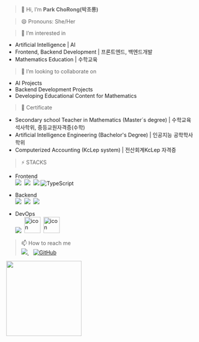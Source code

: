 
>👋 Hi, I’m **Park ChoRong(박초롱)** <br>

>😄 Pronouns: She/Her <br>

>👀 I’m interested in
* Artificial Intelligence | AI
* Frontend, Backend Development | 프론트엔드, 백엔드개발
* Mathematics Education | 수학교육<br>

>💞️ I’m looking to collaborate on 
* AI Projects 
* Backend Development Projects
* Developing Educational Content for Mathematics <br>

>🔭 Certificate
* Secondary school Teacher in Mathematics (Master´s degree) | 수학교육석사학위, 중등교원자격증(수학) 
* Artificial Intelligence Engineering (Bachelor's Degree) | 인공지능 공학학사학위
* Computerized Accounting (KcLep system) | 전산회계KcLep 자격증 <br> 

> ⚡ STACKS
* Frontend <br>
  <img src="https://img.shields.io/badge/html-E34F26?style=for-the-badge&logo=html5&logoColor=white">&nbsp;&nbsp;<img src="https://img.shields.io/badge/css-1572B6?style=for-the-badge&logo=css3&logoColor=white">&nbsp;&nbsp;<img src="https://img.shields.io/badge/javascript-F7DF1E?style=for-the-badge&logo=javascript&logoColor=black"> ![TypeScript](https://img.shields.io/badge/TypeScript-007ACC?style=for-the-badge&logo=typescript&logoColor=white) <br>

* Backend <br>
  <img src="https://img.shields.io/badge/python-3776AB?style=for-the-badge&logo=python&logoColor=white">&nbsp;&nbsp;<img src="https://img.shields.io/badge/mysql-4479A1?style=for-the-badge&logo=mysql&logoColor=white">&nbsp;&nbsp;<img src="https://img.shields.io/badge/django-092E20?style=for-the-badge&logo=django&logoColor=white"> <br>
  
* DevOps <br>
  <img src="https://img.shields.io/badge/github-181717?style=for-the-badge&logo=github&logoColor=white">&nbsp;&nbsp;<img src="https://techstack-generator.vercel.app/docker-icon.svg" alt="icon" width="43" height="43">&nbsp;&nbsp;<img src="https://techstack-generator.vercel.app/aws-icon.svg" alt="icon" width="43" height="43"> <br>


> 📫 How to reach me <br>
      <a href="https://www.linkedin.com/in/mathdev-park"> <img src="https://img.shields.io/badge/LinkedIn-0077B5?style=for-the-badge&logo=linkedin&logoColor=white" /> </a>
      &nbsp;&nbsp;
      <a href="https://helloghostt.github.io"> <img src="https://img.shields.io/badge/GitHub-181717?style=for-the-badge&logo=github&logoColor=white" alt="GitHub" /> </a>


<img src="https://github-readme-stats.vercel.app/api?username=helloghostt&show_icons=true&theme=tokyonight" height="200px">

